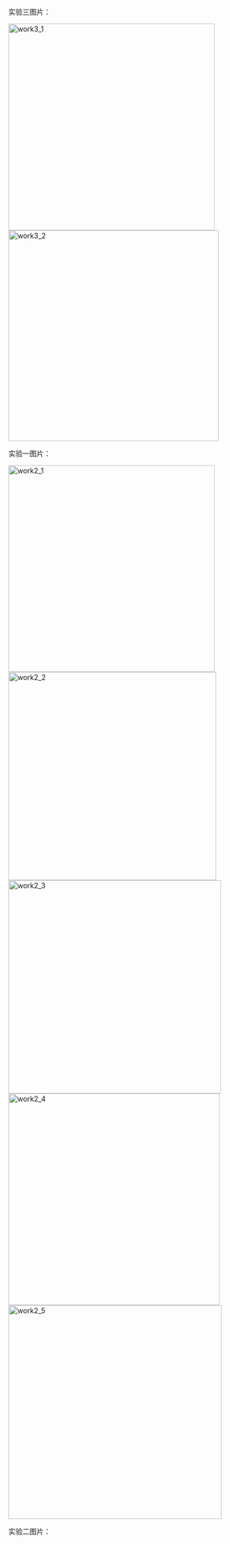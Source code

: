 实验三图片：



<img width="410" alt="work3_1" src="https://user-images.githubusercontent.com/86522948/174435987-e56ec703-29d6-4888-81ca-c13de5aec9b4.png">





<img width="418" alt="work3_2" src="https://user-images.githubusercontent.com/86522948/174435992-f070b83a-5e7b-4794-bab8-71e72aeb1cd9.png">





实验一图片：





<img width="410" alt="work2_1" src="https://user-images.githubusercontent.com/86522948/174436012-ce908e13-1285-490f-bd10-71c725fd0372.png">





<img width="413" alt="work2_2" src="https://user-images.githubusercontent.com/86522948/174436015-e3bfce8a-ab97-4638-80bd-f5ea1184effa.png">





<img width="423" alt="work2_3" src="https://user-images.githubusercontent.com/86522948/174436021-fab5db9b-d7f7-4bad-a456-6eae995f117c.png">





<img width="420" alt="work2_4" src="https://user-images.githubusercontent.com/86522948/174436023-edb87d5a-ca5d-4cdc-9cb8-b447d6f0efff.png">





<img width="424" alt="work2_5" src="https://user-images.githubusercontent.com/86522948/174436025-61da3c2f-3037-43c5-b5c7-e2149a7caf2e.png">





实验二图片：
